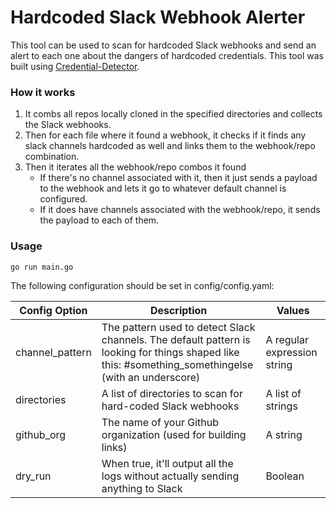 # Hardcoded Slack Webhook Alerter
This tool can be used to scan for hardcoded Slack webhooks and send an alert to each one about the dangers of hardcoded credentials. This tool was built using [Credential-Detector](https://github.com/ynori7/credential-detector).

### How it works
1. It combs all repos locally cloned in the specified directories and collects the Slack webhooks.
2. Then for each file where it found a webhook, it checks if it finds any slack channels hardcoded as well and links them to the webhook/repo combination.
3. Then it iterates all the webhook/repo combos it found
    - If there's no channel associated with it, then it just sends a payload to the webhook and lets it go to whatever default channel is configured.
    - If it does have channels associated with the webhook/repo, it sends the payload to each of them.

### Usage

```
go run main.go
```

The following configuration should be set in config/config.yaml: 

|Config Option|Description|Values|
|-------------|-----------|------|
|channel_pattern|The pattern used to detect Slack channels. The default pattern is looking for things shaped like this: #something_somethingelse (with an underscore)|A regular expression string|
|directories|A list of directories to scan for hard-coded Slack webhooks|A list of strings|
|github_org|The name of your Github organization (used for building links)|A string|
|dry_run|When true, it'll output all the logs without actually sending anything to Slack|Boolean|

